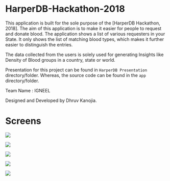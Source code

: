 # HarperDB-Hackathon-2018

This application is built for the sole purpose of the [HarperDB Hackathon, 2018]. The aim of this application is to make it easier for people to request and donate blood. The application shows a list of various requesters in your State. It only shows the list of matching blood types, which makes it further easier to distinguish the entries.

The data collected from the users is solely used for generating Insights like Density of Blood groups in a country, state or world.

Presentation for this project can be found in `HarperDB Presentation` directory/folder. Whereas, the source code can be found in the `app` directory/folder.

Team Name : IGNEEL

Designed and Developed by Dhruv Kanojia.

# Screens

![](images/3.png?raw=true)

![](images/4.png?raw=true)

![](images/6.png?raw=true)

![](images/7.png?raw=true)

![](images/8.png?raw=true)
